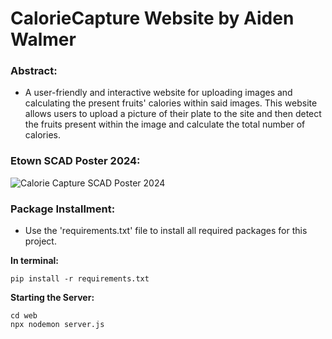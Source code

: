 # CalorieCapture Website by Aiden Walmer

### Abstract:
* A user-friendly and interactive website for uploading images and calculating the present fruits' calories within said images. 
This website allows users to upload a picture of their plate to the site and then detect the fruits present within the image and calculate the total number of calories.

### Etown SCAD Poster 2024:
![Calorie Capture SCAD Poster 2024](https://github.com/user-attachments/assets/7bfbe45e-f2b1-4344-b86f-4495145823ea)

### Package Installment: 
* Use the 'requirements.txt' file to install all required packages for this project.

**In terminal:**
```
pip install -r requirements.txt
```

**Starting the Server:**
```
cd web
npx nodemon server.js
```
